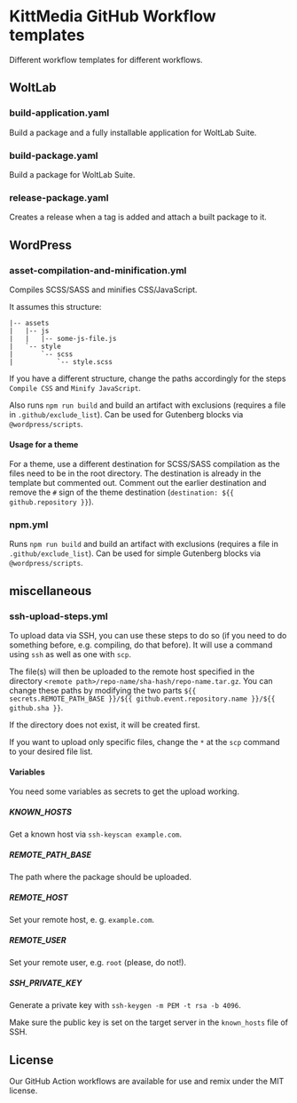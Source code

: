 # KittMedia GitHub Workflow templates

Different workflow templates for different workflows.

## WoltLab

### build-application.yaml

Build a package and a fully installable application for WoltLab Suite.

### build-package.yaml

Build a package for WoltLab Suite.

### release-package.yaml

Creates a release when a tag is added and attach a built package to it.

## WordPress

### asset-compilation-and-minification.yml

Compiles SCSS/SASS and minifies CSS/JavaScript.

It assumes this structure:

```
|-- assets
|   |-- js
|   |   |-- some-js-file.js
|   `-- style
|       `-- scss
|           `-- style.scss
```

If you have a different structure, change the paths accordingly for the steps `Compile CSS` and `Minify JavaScript`.

Also runs `npm run build` and build an artifact with exclusions (requires a file in `.github/exclude_list`). Can be used for Gutenberg blocks via `@wordpress/scripts`.

#### Usage for a theme

For a theme, use a different destination for SCSS/SASS compilation as the files need to be in the root directory. The destination is already in the template but commented out. Comment out the earlier destination and remove the `#` sign of the theme destination (`destination: ${{ github.repository }}`).

### npm.yml

Runs `npm run build` and build an artifact with exclusions (requires a file in `.github/exclude_list`). Can be used for simple Gutenberg blocks via `@wordpress/scripts`.

## miscellaneous

### ssh-upload-steps.yml

To upload data via SSH, you can use these steps to do so (if you need to do something before, e.g. compiling, do that before). It will use a command using `ssh` as well as one with `scp`.

The file(s) will then be uploaded to the remote host specified in the directory `<remote path>/repo-name/sha-hash/repo-name.tar.gz`. You can change these paths by modifying the two parts `${{ secrets.REMOTE_PATH_BASE }}/${{ github.event.repository.name }}/${{ github.sha }}`.

If the directory does not exist, it will be created first.

If you want to upload only specific files, change the `*` at the `scp` command to your desired file list.

#### Variables

You need some variables as secrets to get the upload working.

##### KNOWN_HOSTS

Get a known host via `ssh-keyscan example.com`.

##### REMOTE_PATH_BASE

The path where the package should be uploaded.

##### REMOTE_HOST

Set your remote host, e. g. `example.com`.

##### REMOTE_USER

Set your remote user, e.g. `root` (please, do not!).

##### SSH_PRIVATE_KEY

Generate a private key with `ssh-keygen -m PEM -t rsa -b 4096`.

Make sure the public key is set on the target server in the `known_hosts` file of SSH.

## License

Our GitHub Action workflows are available for use and remix under the MIT license.
